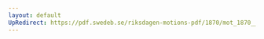 ```yaml
---
layout: default
UpRedirect: https://pdf.swedeb.se/riksdagen-motions-pdf/1870/mot_1870__ak__00131/mot_1870__ak__00131_004.pdf
---
```

